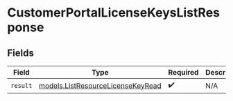 # CustomerPortalLicenseKeysListResponse


## Fields

| Field                                                                        | Type                                                                         | Required                                                                     | Description                                                                  |
| ---------------------------------------------------------------------------- | ---------------------------------------------------------------------------- | ---------------------------------------------------------------------------- | ---------------------------------------------------------------------------- |
| `result`                                                                     | [models.ListResourceLicenseKeyRead](../models/listresourcelicensekeyread.md) | :heavy_check_mark:                                                           | N/A                                                                          |